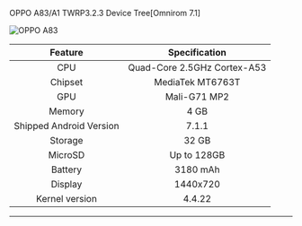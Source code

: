 OPPO A83/A1 TWRP3.2.3 Device Tree[Omnirom 7.1]

![OPPO A83](https://ss3.bdstatic.com/70cFv8Sh_Q1YnxGkpoWK1HF6hhy/it/u=1181387776,822790841&fm=26&gp=0.jpg "OPPO A83")

| Feature                 | Specification                     |
|:-----------------------:|:---------------------------------:|
| CPU                     | Quad-Core 2.5GHz Cortex-A53       |
| Chipset                 | MediaTek MT6763T                  |
| GPU                     | Mali-G71 MP2                      |
| Memory                  | 4 GB                              |
| Shipped Android Version | 7.1.1                             |
| Storage                 | 32 GB                             |
| MicroSD                 | Up to 128GB                       |
| Battery                 | 3180 mAh                          |
| Display                 | 1440x720                          |
| Kernel version          | 4.4.22                            |
---------------------------------------------------------------
